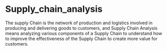 # Supply_chain_analysis
The supply Chain is the network of production and logistics involved in producing and delivering goods to customers, and Supply Chain Analysis means analyzing various components of a Supply Chain to understand how to improve the effectiveness of the Supply Chain to create more value for customers.
